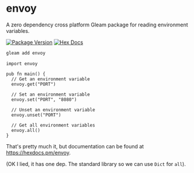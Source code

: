 # envoy

A zero dependency cross platform Gleam package for reading environment variables.

[![Package Version](https://img.shields.io/hexpm/v/envoy)](https://hex.pm/packages/envoy)
[![Hex Docs](https://img.shields.io/badge/hex-docs-ffaff3)](https://hexdocs.pm/envoy/)

```sh
gleam add envoy
```

```gleam
import envoy

pub fn main() {
  // Get an environment variable
  envoy.get("PORT")

  // Set an environment variable
  envoy.set("PORT", "8080")

  // Unset an environment variable
  envoy.unset("PORT")

  // Get all environment variables
  envoy.all()
}
```

That's pretty much it, but documentation can be found at
<https://hexdocs.pm/envoy>.

(OK I lied, it has one dep. The standard library so we can use `Dict` for `all`).
